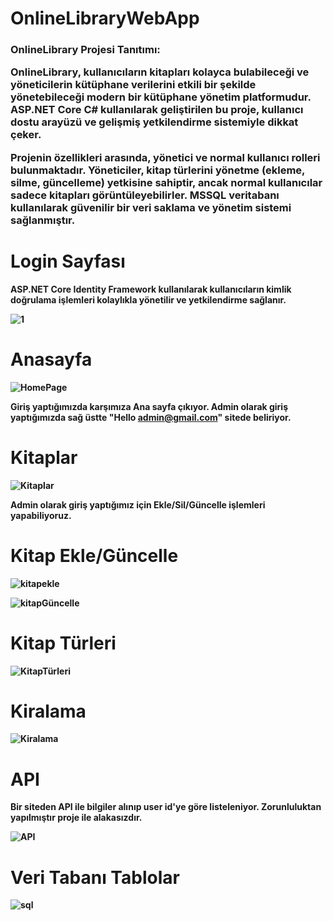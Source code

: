 # OnlineLibraryWebApp

<h3>OnlineLibrary Projesi Tanıtımı:

OnlineLibrary, kullanıcıların kitapları kolayca bulabileceği ve yöneticilerin kütüphane verilerini etkili bir şekilde yönetebileceği modern bir kütüphane yönetim platformudur. ASP.NET Core C# kullanılarak geliştirilen bu proje, kullanıcı dostu arayüzü ve gelişmiş yetkilendirme sistemiyle dikkat çeker.

Projenin özellikleri arasında, yönetici ve normal kullanıcı rolleri bulunmaktadır. Yöneticiler, kitap türlerini yönetme (ekleme, silme, güncelleme) yetkisine sahiptir, ancak normal kullanıcılar sadece kitapları görüntüleyebilirler. MSSQL veritabanı kullanılarak güvenilir bir veri saklama ve yönetim sistemi sağlanmıştır.<h3>



<h1>Login Sayfası</h1>

<strong>ASP.NET Core Identity Framework kullanılarak kullanıcıların kimlik doğrulama işlemleri kolaylıkla yönetilir ve yetkilendirme sağlanır.<strong>
  
![1](https://github.com/MustfaOzcan/OnlineLibraryWebApp/assets/103693735/730a79c3-7002-43c1-ab97-0298e7c30398)





<h1>Anasayfa</h1>

![HomePage](https://github.com/MustfaOzcan/OnlineLibraryWebApp/assets/103693735/9cb92e38-a1a5-4b88-960c-0a2e80944ff1)

<strong>Giriş yaptığımızda karşımıza Ana sayfa çıkıyor.
Admin olarak giriş yaptığımızda sağ üstte "Hello admin@gmail.com" sitede beliriyor.<strong>

<h1> Kitaplar</h1>

![Kitaplar](https://github.com/MustfaOzcan/OnlineLibraryWebApp/assets/103693735/fa5fb03f-e7a3-44fc-b10c-4920f8bdf968)

<strong>Admin olarak giriş yaptığımız için Ekle/Sil/Güncelle işlemleri yapabiliyoruz.<strong>

<h1>Kitap Ekle/Güncelle </h1
                 
![kitapekle](https://github.com/MustfaOzcan/OnlineLibraryWebApp/assets/103693735/f0ff8bb3-4370-42d2-baa4-fa7d9e4f2c2d)

![kitapGüncelle](https://github.com/MustfaOzcan/OnlineLibraryWebApp/assets/103693735/86600727-cd1e-4c3b-9008-4ec0d353e459)

<h1>Kitap Türleri</h1

![KitapTürleri](https://github.com/MustfaOzcan/OnlineLibraryWebApp/assets/103693735/37a0a9cd-546d-4c00-a50f-a06e08fdbdbd)

<h1>Kiralama</h1
              
![Kiralama](https://github.com/MustfaOzcan/OnlineLibraryWebApp/assets/103693735/a088ae01-1b9a-47ff-b3bc-a1dc73bf8df5)


 <h1>API</h1>
 
  Bir siteden API ile bilgiler alınıp user id'ye göre listeleniyor. Zorunluluktan yapılmıştır proje ile alakasızdır.
 
 ![API](https://github.com/MustfaOzcan/OnlineLibraryWebApp/assets/103693735/faf0d00e-00c9-4652-969e-637e75da8fd0)


 <h1>Veri Tabanı Tablolar </h1>
 

![sql](https://github.com/MustfaOzcan/OnlineLibraryWebApp/assets/103693735/10a8d40a-c66d-4b50-8c3f-7d2fb577d930)

 




